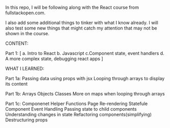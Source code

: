 In this repo, I will be following along with the React course from fullstackopen.com.

I also add some additional things to tinker with what I know already. I will also test some new things that might catch my attention that may not be shown in the course.

CONTENT: 

Part 1:
[
    a. Intro to React
    b. Javascript
    c.Component state, event handlers
    d. A more complex state, debugging react apps
]






WHAT I LEARNED:

Part 1a:
Passing data using props with jsx
Looping through arrays to display its content


Part 1b:
Arrays
Objects
Classes
More on maps when looping through arrays

Part 1c: 
Componenet Helper Functions
Page Re-rendering
Statefule Component
Event Handling
Passing state to child components
Understanding changes in state
Refactoring components(simplifying)
Destructuring props